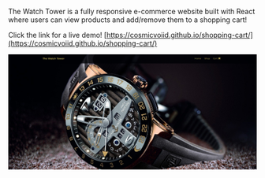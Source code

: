 The Watch Tower is a fully responsive e-commerce website built with React where users can view products and add/remove them to a shopping cart!

Click the link for a live demo!
[https://cosmicvoiid.github.io/shopping-cart/](https://cosmicvoiid.github.io/shopping-cart/)

![](githubImages/watch-tower.png)
